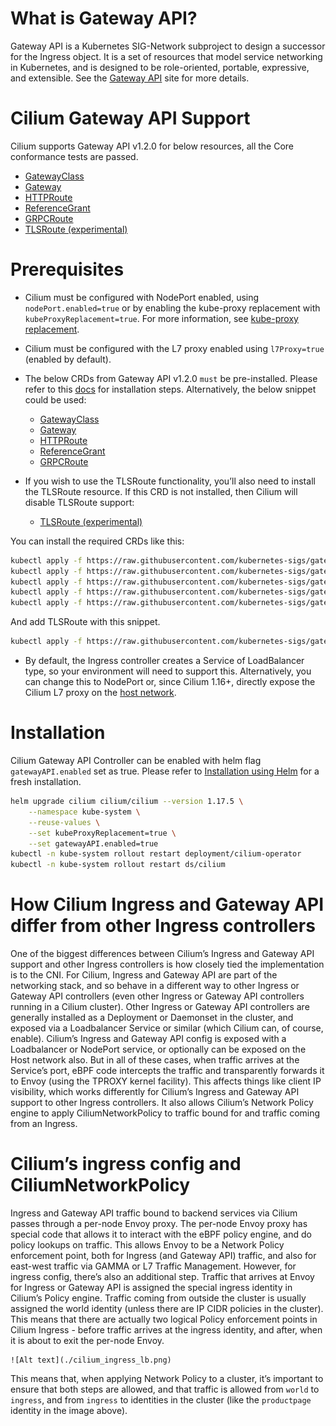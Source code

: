 # What is Gateway API?
Gateway API is a Kubernetes SIG-Network subproject to design a successor for the Ingress object. It is a set of resources that model service networking in Kubernetes, and is designed to be role-oriented, portable, expressive, and extensible. See the [Gateway API](https://gateway-api.sigs.k8s.io/) site for more details.

# Cilium Gateway API Support
Cilium supports Gateway API v1.2.0 for below resources, all the Core conformance tests are passed.
- [GatewayClass](https://gateway-api.sigs.k8s.io/api-types/gatewayclass/)
- [Gateway](https://gateway-api.sigs.k8s.io/api-types/gateway/)
- [HTTPRoute](https://gateway-api.sigs.k8s.io/api-types/httproute/)
- [ReferenceGrant](https://gateway-api.sigs.k8s.io/api-types/referencegrant/)
- [GRPCRoute](https://gateway-api.sigs.k8s.io/api-types/grpcroutes)
- [TLSRoute (experimental)](https://gateway-api.sigs.k8s.io/references/spec/#gateway.networking.k8s.io%2fv1alpha2.TLSRoute/) 

# Prerequisites
- Cilium must be configured with NodePort enabled, using `nodePort.enabled=true` or by enabling the kube-proxy replacement with `kubeProxyReplacement=true`. For more information, see [kube-proxy replacement](https://docs.cilium.io/en/stable/network/kubernetes/kubeproxy-free/#kubeproxy-free).
- Cilium must be configured with the L7 proxy enabled using `l7Proxy=true` (enabled by default).
- The below CRDs from Gateway API v1.2.0 `must` be pre-installed. Please refer to this [docs](https://gateway-api.sigs.k8s.io/guides/?h=crds#getting-started-with-gateway-api) for installation steps. Alternatively, the below snippet could be used:
    - [GatewayClass](https://gateway-api.sigs.k8s.io/api-types/gatewayclass/)
    - [Gateway](https://gateway-api.sigs.k8s.io/api-types/gateway/)
    - [HTTPRoute](https://gateway-api.sigs.k8s.io/api-types/httproute/)
    - [ReferenceGrant](https://gateway-api.sigs.k8s.io/api-types/referencegrant/)
    - [GRPCRoute](https://gateway-api.sigs.k8s.io/api-types/grpcroutes)

- If you wish to use the TLSRoute functionality, you’ll also need to install the TLSRoute resource. If this CRD is not installed, then Cilium will disable TLSRoute support:
    - [TLSRoute (experimental)](https://gateway-api.sigs.k8s.io/references/spec/#gateway.networking.k8s.io%2fv1alpha2.TLSRoute/) 

You can install the required CRDs like this:

```bash
kubectl apply -f https://raw.githubusercontent.com/kubernetes-sigs/gateway-api/v1.2.0/config/crd/standard/gateway.networking.k8s.io_gatewayclasses.yaml
kubectl apply -f https://raw.githubusercontent.com/kubernetes-sigs/gateway-api/v1.2.0/config/crd/standard/gateway.networking.k8s.io_gateways.yaml
kubectl apply -f https://raw.githubusercontent.com/kubernetes-sigs/gateway-api/v1.2.0/config/crd/standard/gateway.networking.k8s.io_httproutes.yaml
kubectl apply -f https://raw.githubusercontent.com/kubernetes-sigs/gateway-api/v1.2.0/config/crd/standard/gateway.networking.k8s.io_referencegrants.yaml
kubectl apply -f https://raw.githubusercontent.com/kubernetes-sigs/gateway-api/v1.2.0/config/crd/standard/gateway.networking.k8s.io_grpcroutes.yaml
```

And add TLSRoute with this snippet.
```bash
kubectl apply -f https://raw.githubusercontent.com/kubernetes-sigs/gateway-api/v1.2.0/config/crd/experimental/gateway.networking.k8s.io_tlsroutes.yaml
```

- By default, the Ingress controller creates a Service of LoadBalancer type, so your environment will need to support this. Alternatively, you can change this to NodePort or, since Cilium 1.16+, directly expose the Cilium L7 proxy on the [host network](https://docs.cilium.io/en/stable/network/servicemesh/ingress/#gs-ingress-host-network-mode).

# Installation
Cilium Gateway API Controller can be enabled with helm flag `gatewayAPI.enabled` set as true. Please refer to [Installation using Helm](https://docs.cilium.io/en/stable/installation/k8s-install-helm/#k8s-install-helm) for a fresh installation.

```bash
helm upgrade cilium cilium/cilium --version 1.17.5 \
    --namespace kube-system \
    --reuse-values \
    --set kubeProxyReplacement=true \
    --set gatewayAPI.enabled=true
kubectl -n kube-system rollout restart deployment/cilium-operator
kubectl -n kube-system rollout restart ds/cilium
```

# How Cilium Ingress and Gateway API differ from other Ingress controllers

One of the biggest differences between Cilium’s Ingress and Gateway API support and other Ingress controllers is how closely tied the implementation is to the CNI. For Cilium, Ingress and Gateway API are part of the networking stack, and so behave in a different way to other Ingress or Gateway API controllers (even other Ingress or Gateway API controllers running in a Cilium cluster). Other Ingress or Gateway API controllers are generally installed as a Deployment or Daemonset in the cluster, and exposed via a Loadbalancer Service or similar (which Cilium can, of course, enable). Cilium’s Ingress and Gateway API config is exposed with a Loadbalancer or NodePort service, or optionally can be exposed on the Host network also. But in all of these cases, when traffic arrives at the Service’s port, eBPF code intercepts the traffic and transparently forwards it to Envoy (using the TPROXY kernel facility). This affects things like client IP visibility, which works differently for Cilium’s Ingress and Gateway API support to other Ingress controllers. It also allows Cilium’s Network Policy engine to apply CiliumNetworkPolicy to traffic bound for and traffic coming from an Ingress.

# Cilium’s ingress config and CiliumNetworkPolicy

Ingress and Gateway API traffic bound to backend services via Cilium passes through a per-node Envoy proxy. The per-node Envoy proxy has special code that allows it to interact with the eBPF policy engine, and do policy lookups on traffic. This allows Envoy to be a Network Policy enforcement point, both for Ingress (and Gateway API) traffic, and also for east-west traffic via GAMMA or L7 Traffic Management. However, for ingress config, there’s also an additional step. Traffic that arrives at Envoy for Ingress or Gateway API is assigned the special ingress identity in Cilium’s Policy engine. Traffic coming from outside the cluster is usually assigned the world identity (unless there are IP CIDR policies in the cluster). This means that there are actually two logical Policy enforcement points in Cilium Ingress - before traffic arrives at the ingress identity, and after, when it is about to exit the per-node Envoy.

    ![Alt text](./cilium_ingress_lb.png)

This means that, when applying Network Policy to a cluster, it’s important to ensure that both steps are allowed, and that traffic is allowed from `world` to `ingress`, and from `ingress` to identities in the cluster (like the `productpage` identity in the image above).